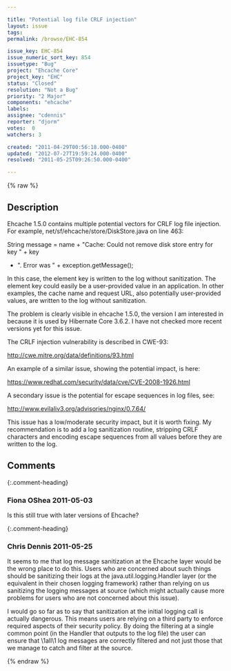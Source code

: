 ```yaml
---

title: "Potential log file CRLF injection"
layout: issue
tags: 
permalink: /browse/EHC-854

issue_key: EHC-854
issue_numeric_sort_key: 854
issuetype: "Bug"
project: "Ehcache Core"
project_key: "EHC"
status: "Closed"
resolution: "Not a Bug"
priority: "2 Major"
components: "ehcache"
labels: 
assignee: "cdennis"
reporter: "djorm"
votes:  0
watchers: 3

created: "2011-04-29T00:56:18.000-0400"
updated: "2012-07-27T19:59:24.000-0400"
resolved: "2011-05-25T09:26:50.000-0400"

---
```




{% raw %}



## Description

<div markdown="1" class="description">

Ehcache 1.5.0 contains multiple potential vectors for CRLF log file injection. For example, net/sf/ehcache/store/DiskStore.java on line 463:

String message = name + "Cache: Could not remove disk store entry for key " + key
   + ". Error was " + exception.getMessage();

In this case, the element key is written to the log without sanitization. The element key could easily be a user-provided value in an application. In other examples, the cache name and request URL, also potentially user-provided values, are written to the log without sanitization.

The problem is clearly visible in ehcache 1.5.0, the version I am interested in because it is used by Hibernate Core 3.6.2. I have not checked more recent versions yet for this issue.

The CRLF injection vulnerability is described in CWE-93:

http://cwe.mitre.org/data/definitions/93.html

An example of a similar issue, showing the potential impact, is here:

https://www.redhat.com/security/data/cve/CVE-2008-1926.html

A secondary issue is the potential for escape sequences in log files, see:

http://www.evilaliv3.org/advisories/nginx/0.7.64/

This issue has a low/moderate security impact, but it is worth fixing. My recommendation is to add a log sanitization routine, stripping CRLF characters and encoding escape sequences from all values before they are written to the log.

</div>

## Comments


{:.comment-heading}
### **Fiona OShea** <span class="date">2011-05-03</span>

<div markdown="1" class="comment">

Is this still true with later versions of Ehcache?

</div>


{:.comment-heading}
### **Chris Dennis** <span class="date">2011-05-25</span>

<div markdown="1" class="comment">

It seems to me that log message sanitization at the Ehcache layer would be the wrong place to do this.  Users who are concerned about such things should be sanitizing their logs at the java.util.logging.Handler layer (or the equivalent in their chosen logging framework) rather than relying on us sanitizing the logging messages at source (which might actually cause more problems for users who are not concerned about this issue).

I would go so far as to say that sanitization at the initial logging call is actually dangerous.  This means users are relying on a third party to enforce required aspects of their security policy.  By doing the filtering at a single common point (in the Handler that outputs to the log file) the user can ensure that \1all\1 log messages are correctly filtered and not just those that we manage to catch and filter at the source.

</div>



{% endraw %}
